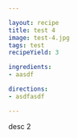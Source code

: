 ```yaml
---

layout: recipe
title: test 4
image: test-4.jpg
tags: test
recipeYield: 3

ingredients:
- aasdf

directions:
- asdfasdf

---
```


desc 2
